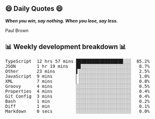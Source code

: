 ## 😄 Daily Quotes 😄

_**When you win, say nothing. When you lose, say less.**_

Paul Brown



## 📊 Weekly development breakdown 📊

<pre>TypeScript  12 hrs 57 mins █████████████████▉░░░  85.2%
JSON        1 hr 19 mins   █▊░░░░░░░░░░░░░░░░░░░   8.7%
Other       23 mins        ▌░░░░░░░░░░░░░░░░░░░░   2.5%
JavaScript  9 mins         ▏░░░░░░░░░░░░░░░░░░░░   1.0%
XML         7 mins         ▏░░░░░░░░░░░░░░░░░░░░   0.8%
Groovy      4 mins         ░░░░░░░░░░░░░░░░░░░░░   0.5%
Properties  4 mins         ░░░░░░░░░░░░░░░░░░░░░   0.4%
Git Config  3 mins         ░░░░░░░░░░░░░░░░░░░░░   0.4%
Bash        1 min          ░░░░░░░░░░░░░░░░░░░░░   0.2%
Diff        1 min          ░░░░░░░░░░░░░░░░░░░░░   0.1%
Markdown    0 secs         ░░░░░░░░░░░░░░░░░░░░░   0.0%</pre>